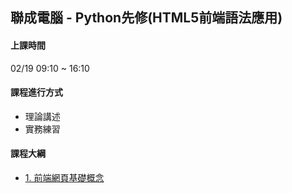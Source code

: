 ## 聯成電腦 - Python先修(HTML5前端語法應用)

#### 上課時間

02/19 09:10 ~ 16:10

#### 課程進行方式

- 理論講述
- 實務練習

#### 課程大綱
- [1. 前端網頁基礎概念](http://mirdex.github.io/HTML_20230219/1.%20前端網頁基礎概念.slides.html)
